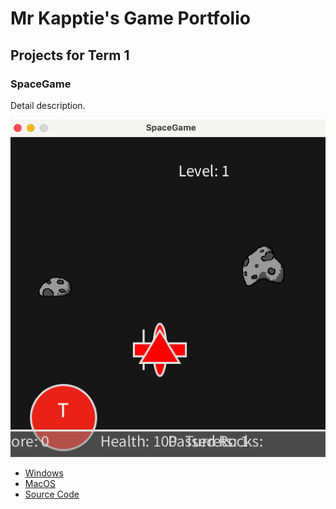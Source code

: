 # Mr Kapptie's Game Portfolio

## Projects for Term 1

### SpaceGame

Detail description.

![Running Game](https://github.com/kappter/gamedevportfolio2026A2/blob/main/images/spacegame01.png?raw=true)

* [Windows]()
* [MacOS](https://github.com/kappter/gamedevportfolio2026A2/blob/main/src/SpaceGame/macos-aarch64.zip)
* [Source Code]()
